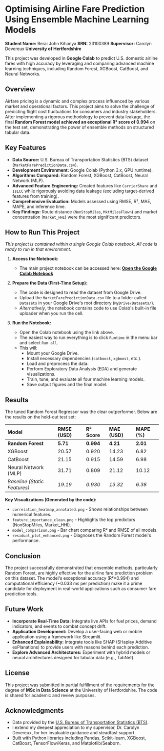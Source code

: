 # Optimising Airline Fare Prediction Using Ensemble Machine Learning Models

**Student Name:** Rerai John Kihanya
**SRN:** 23100389
**Supervisor:** Carolyn Devereux
**University of Hertfordshire**

This project was developed in **Google Colab** to predict U.S. domestic airline fares with high accuracy by leveraging and comparing advanced machine learning techniques, including Random Forest, XGBoost, CatBoost, and Neural Networks.

## Overview

Airfare pricing is a dynamic and complex process influenced by various market and operational factors. This project aims to solve the challenge of predicting flight cost fluctuations for consumers and industry stakeholders. After implementing a rigorous methodology to prevent data leakage, the final **Random Forest model achieved an exceptional R² score of 0.994** on the test set, demonstrating the power of ensemble methods on structured tabular data.

## Key Features

- **Data Source:** U.S. Bureau of Transportation Statistics (BTS) dataset (`MarketFarePredictionData.csv`).
- **Development Environment:** Google Colab (Python 3.x, GPU runtime).
- **Algorithms Compared:** Random Forest, XGBoost, CatBoost, Neural Network (MLP).
- **Advanced Feature Engineering:** Created features like `CarrierShare` and `IsLCC` while rigorously avoiding data leakage (excluding target-derived features from training).
- **Comprehensive Evaluation:** Models assessed using RMSE, R², MAE, MAPE, and inference time.
- **Key Findings:** Route distance (`NonStopMiles`, `MktMilesFlown`) and market concentration (`Market_HHI`) were the most significant predictors.

## How to Run This Project

*This project is contained within a single Google Colab notebook. All code is ready to run in that environment.*

1.  **Access the Notebook:**
    *   The main project notebook can be accessed here: **[Open the Google Colab Notebook](https://colab.research.google.com/drive/1H5WyJCkmLO0fstyzWhJ4jI_eCeEOPLr8?usp=sharing)**

2.  **Prepare the Data (First-Time Setup):**
    *   The code is designed to read the dataset from Google Drive.
    *   Upload the `MarketFarePredictionData.csv` file to a folder called `Datasets` in your Google Drive's root directory (`MyDrive/Datasets/`).
    *   *Alternatively*, the notebook contains code to use Colab's built-in file uploader when you run the cell.

3.  **Run the Notebook:**
    *   Open the Colab notebook using the link above.
    *   The easiest way to run everything is to click `Runtime` in the menu bar and select `Run all`.
    *   This will:
        - Mount your Google Drive.
        - Install necessary dependencies (`catboost`, `xgboost`, etc.).
        - Load and preprocess the data.
        - Perform Exploratory Data Analysis (EDA) and generate visualizations.
        - Train, tune, and evaluate all four machine learning models.
        - Save output figures and the final model.

## Results

The tuned Random Forest Regressor was the clear outperformer. Below are the results on the held-out test set:

| Model | RMSE (USD) | R² Score | MAE (USD) | MAPE (%) |
| :--- | :--- | :--- | :--- | :--- |
| **Random Forest** | **5.71** | **0.994** | **4.21** | **2.01** |
| XGBoost | 20.57 | 0.920 | 14.23 | 6.82 |
| CatBoost | 21.15 | 0.915 | 14.59 | 6.98 |
| Neural Network (MLP) | 31.71 | 0.809 | 21.12 | 10.12 |
| *Baseline (Static Features)* | *19.19* | *0.930* | *13.32* | *6.38* |

**Key Visualizations (Generated by the code):**
*   `correlation_heatmap_annotated.png` - Shows relationships between numerical features.
*   `feature_importance_clean.png` - Highlights the top predictors (NonStopMiles, Market_HHI).
*   `model_comparison.png` - Bar chart comparing R² and RMSE of all models.
*   `residual_plot_enhanced.png` - Diagnoses the Random Forest model's performance.

## Conclusion

The project successfully demonstrated that ensemble methods, particularly Random Forest, are highly effective for the airline fare prediction problem on this dataset. The model's exceptional accuracy (R²=0.994) and computational efficiency (~0.033 ms per prediction) make it a prime candidate for deployment in real-world applications such as consumer fare prediction tools.

## Future Work

- **Incorporate Real-Time Data:** Integrate live APIs for fuel prices, demand indicators, and events to combat concept drift.
- **Application Development:** Develop a user-facing web or mobile application using a framework like Streamlit.
- **Enhanced Explainability:** Integrate tools like SHAP (SHapley Additive exPlanations) to provide users with reasons behind each prediction.
- **Explore Advanced Architectures:** Experiment with hybrid models or neural architectures designed for tabular data (e.g., TabNet).

## License

This project was submitted in partial fulfillment of the requirements for the degree of **MSc in Data Science** at the University of Hertfordshire. The code is shared for academic and review purposes.

## Acknowledgments

- Data provided by the [U.S. Bureau of Transportation Statistics (BTS)](https://www.transtats.bts.gov/).
- I extend my deepest appreciation to my supervisor, Dr. Carolyn Devereux, for her invaluable guidance and steadfast support.
- Built with Python libraries including Pandas, Scikit-learn, XGBoost, CatBoost, TensorFlow/Keras, and Matplotlib/Seaborn.

